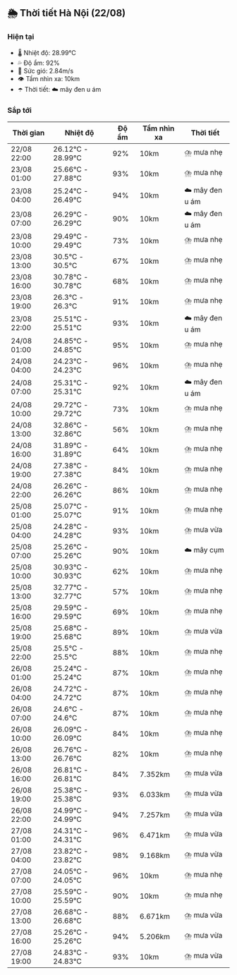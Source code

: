 ## 🌦️ Thời tiết Hà Nội (22/08)

### Hiện tại

- 🌡️ Nhiệt độ: 28.99℃
- 💦 Độ ẩm: 92%
- 💨 Sức gió: 2.84m/s
- 👁️ Tầm nhìn xa: 10km
- ☂️ Thời tiết: ☁️ mây đen u ám

### Sắp tới

| Thời gian | Nhiệt độ | Độ ẩm | Tầm nhìn xa | Thời tiết |
| --- | --- | --- | --- | --- |
| 22/08 22:00 | 26.12℃ - 28.99℃ | 92% | 10km | ⛈️ mưa nhẹ |
| 23/08 01:00 | 25.66℃ - 27.88℃ | 93% | 10km | ⛈️ mưa nhẹ |
| 23/08 04:00 | 25.24℃ - 26.49℃ | 94% | 10km | ☁️ mây đen u ám |
| 23/08 07:00 | 26.29℃ - 26.29℃ | 90% | 10km | ☁️ mây đen u ám |
| 23/08 10:00 | 29.49℃ - 29.49℃ | 73% | 10km | ⛈️ mưa nhẹ |
| 23/08 13:00 | 30.5℃ - 30.5℃ | 67% | 10km | ⛈️ mưa nhẹ |
| 23/08 16:00 | 30.78℃ - 30.78℃ | 68% | 10km | ⛈️ mưa nhẹ |
| 23/08 19:00 | 26.3℃ - 26.3℃ | 91% | 10km | ⛈️ mưa nhẹ |
| 23/08 22:00 | 25.51℃ - 25.51℃ | 93% | 10km | ☁️ mây đen u ám |
| 24/08 01:00 | 24.85℃ - 24.85℃ | 95% | 10km | ⛈️ mưa nhẹ |
| 24/08 04:00 | 24.23℃ - 24.23℃ | 96% | 10km | ⛈️ mưa nhẹ |
| 24/08 07:00 | 25.31℃ - 25.31℃ | 92% | 10km | ☁️ mây đen u ám |
| 24/08 10:00 | 29.72℃ - 29.72℃ | 73% | 10km | ⛈️ mưa nhẹ |
| 24/08 13:00 | 32.86℃ - 32.86℃ | 56% | 10km | ⛈️ mưa nhẹ |
| 24/08 16:00 | 31.89℃ - 31.89℃ | 64% | 10km | ⛈️ mưa nhẹ |
| 24/08 19:00 | 27.38℃ - 27.38℃ | 84% | 10km | ⛈️ mưa nhẹ |
| 24/08 22:00 | 26.26℃ - 26.26℃ | 86% | 10km | ⛈️ mưa nhẹ |
| 25/08 01:00 | 25.07℃ - 25.07℃ | 91% | 10km | ⛈️ mưa nhẹ |
| 25/08 04:00 | 24.28℃ - 24.28℃ | 93% | 10km | ⛈️ mưa vừa |
| 25/08 07:00 | 25.26℃ - 25.26℃ | 90% | 10km | ☁️ mây cụm |
| 25/08 10:00 | 30.93℃ - 30.93℃ | 62% | 10km | ⛈️ mưa nhẹ |
| 25/08 13:00 | 32.77℃ - 32.77℃ | 57% | 10km | ⛈️ mưa nhẹ |
| 25/08 16:00 | 29.59℃ - 29.59℃ | 69% | 10km | ⛈️ mưa nhẹ |
| 25/08 19:00 | 25.68℃ - 25.68℃ | 89% | 10km | ⛈️ mưa vừa |
| 25/08 22:00 | 25.5℃ - 25.5℃ | 88% | 10km | ⛈️ mưa nhẹ |
| 26/08 01:00 | 25.24℃ - 25.24℃ | 87% | 10km | ⛈️ mưa nhẹ |
| 26/08 04:00 | 24.72℃ - 24.72℃ | 87% | 10km | ⛈️ mưa nhẹ |
| 26/08 07:00 | 24.6℃ - 24.6℃ | 87% | 10km | ⛈️ mưa nhẹ |
| 26/08 10:00 | 26.09℃ - 26.09℃ | 84% | 10km | ⛈️ mưa nhẹ |
| 26/08 13:00 | 26.76℃ - 26.76℃ | 82% | 10km | ⛈️ mưa nhẹ |
| 26/08 16:00 | 26.81℃ - 26.81℃ | 84% | 7.352km | ⛈️ mưa vừa |
| 26/08 19:00 | 25.38℃ - 25.38℃ | 93% | 6.033km | ⛈️ mưa vừa |
| 26/08 22:00 | 24.99℃ - 24.99℃ | 94% | 7.257km | ⛈️ mưa vừa |
| 27/08 01:00 | 24.31℃ - 24.31℃ | 96% | 6.471km | ⛈️ mưa vừa |
| 27/08 04:00 | 23.82℃ - 23.82℃ | 98% | 9.168km | ⛈️ mưa vừa |
| 27/08 07:00 | 24.05℃ - 24.05℃ | 96% | 10km | ⛈️ mưa nhẹ |
| 27/08 10:00 | 25.59℃ - 25.59℃ | 90% | 10km | ⛈️ mưa nhẹ |
| 27/08 13:00 | 26.68℃ - 26.68℃ | 88% | 6.671km | ⛈️ mưa vừa |
| 27/08 16:00 | 25.26℃ - 25.26℃ | 94% | 5.206km | ⛈️ mưa vừa |
| 27/08 19:00 | 24.83℃ - 24.83℃ | 93% | 10km | ⛈️ mưa vừa |
